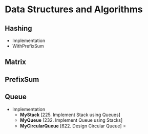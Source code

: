 # Data Structures and Algorithms

## Hashing

- Implementation
- WithPrefixSum

## Matrix

## PrefixSum

## Queue

- Implementation
  - **MyStack** [225. Implement Stack using Queues]
  - **MyQueue** [232. Implement Queue using Stacks]
  - **MyCircularQueue** [622. Design Circular Queue] ⭐
